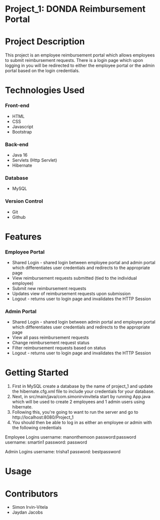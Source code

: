 # Project_1: DONDA Reimbursement Portal
# Project Description
This project is an employee reimbursement portal which allows employees to submit reimbursement requests. There is a login page which upon logging in you will be redirected to either the employee portal or the admin portal based on the login credentials.

# Technologies Used
<h3>Front-end</h3>
 <ul>
  <li> HTML</li>
  <li> CSS </li>
  <li> Javascript </li>
  <li> Bootstrap </li>
 </ul>
<h3>Back-end</h3>
 <ul>
  <li> Java 16</li>
  <li> Servlets (Http Servlet)</li>
  <li> Hibernate</li>
 </ul>
 <h3> Database </h3>
  <ul>
   <li> MySQL </li>
  </ul>
 <h3> Version Control </h3>
  <ul>
   <li> Git </li>
   <li> Github </li>
  </ul>

# Features
<h3> Employee Portal </h3>
<ul>
  <li> Shared Login - shared login between employee portal and admin portal which differentiates user credentials and redirects to the appropriate page</li>
  <li> View reimbursement requests submitted (tied to the individual employee) </li>
  <li> Submit new reimbursement requests </li>
  <li> Updates view of reimbursement requests upon submission</li>
  <li> Logout - returns user to login page and invalidates the HTTP Session</li>
 </ul>
<h3> Admin Portal </h3>
<ul>
  <li> Shared Login - shared login between admin portal and employee portal which differentiates user credentials and redirects to the appropriate page</li>
  <li> View all pass reimbursement requests </li>
  <li> Change reimbursement request status </li>
  <li> Filter reimbursement requests based on status</li>
  <li> Logout - returns user to login page and invalidates the HTTP Session</li>
 </ul>
 
# Getting Started
<ol>
 <li> First in MySQL create a database by the name of project_1 and update the hibernate.cfg.xml file to include your credentials for your database.</li>
 <li> Next, in src/main/java/com.simonirvinvitela start by running App.java which will be used to create 2 employees and 1 admin users using hibernate. </li>
 <li> Following this, you're going to want to run the server and go to http://localhost:8080/Project_1 </li>
 <li> You should then be able to log in as either an employee or admin with the following credentials</li>
</ol>
 
 Employee Logins
 username: manonthemoon password:password
 username: smartin1 password: password
 
 Admin Logins 
 username: trisha1
 password: bestpassword
# Usage

# Contributors
 <ul>
  <li> Simon Irvin-Vitela </li>
  <li> Jaydan Jacobs </li>
 </ul>
  
